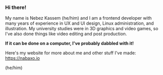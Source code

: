 ### Hi there!

My name is Nebez Kassem (he/him) and I am a frontend developer with many years of experience in UX and UI design, Linux administration, and illustration.
My university studies were in 3D graphics and video games, so I've also done things like video editing and post production.

**If it can be done on a computer, I've probably dabbled with it!**

Here's my website for more about me and other stuff I've made: https://nabaxo.io

(he/him)

<!--
**nabaxo/nabaxo** is a ✨ _special_ ✨ repository because its `README.md` (this file) appears on your GitHub profile.

Here are some ideas to get you started:

- 🔭 I’m currently working on ...
- 🌱 I’m currently learning ...
- 👯 I’m looking to collaborate on ...
- 🤔 I’m looking for help with ...
- 💬 Ask me about ...
- 📫 How to reach me: ...
- 😄 Pronouns: ...
- ⚡ Fun fact: ...
-->
